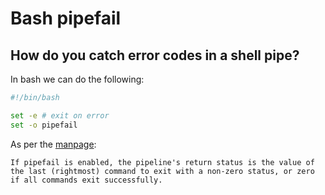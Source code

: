 # Bash pipefail

## How do you catch error codes in a shell pipe?
In bash we can do the following:
``` bash
#!/bin/bash

set -e # exit on error
set -o pipefail
```

As per the [manpage](https://www.man7.org/linux/man-pages/man1/bash.1.html):
```
If pipefail is enabled, the pipeline's return status is the value of the last (rightmost) command to exit with a non-zero status, or zero if all commands exit successfully.
```
